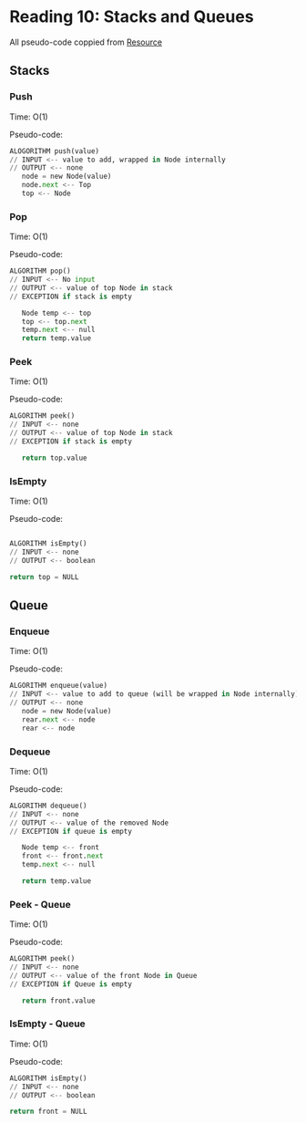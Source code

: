 # Reading 10: Stacks and Queues

All pseudo-code coppied from [Resource](https://codefellows.github.io/common_curriculum/data_structures_and_algorithms/Code_401/class-10/resources/stacks_and_queues.html)

## Stacks

### Push

Time: O(1)

Pseudo-code:

```python
ALOGORITHM push(value)
// INPUT <-- value to add, wrapped in Node internally
// OUTPUT <-- none
   node = new Node(value)
   node.next <-- Top
   top <-- Node
```

### Pop

Time: O(1)

Pseudo-code:

```python
ALGORITHM pop()
// INPUT <-- No input
// OUTPUT <-- value of top Node in stack
// EXCEPTION if stack is empty

   Node temp <-- top
   top <-- top.next
   temp.next <-- null
   return temp.value
```

### Peek

Time: O(1)

Pseudo-code:

```python
ALGORITHM peek()
// INPUT <-- none
// OUTPUT <-- value of top Node in stack
// EXCEPTION if stack is empty

   return top.value
```

### IsEmpty

Time: O(1)

Pseudo-code:

```python

ALGORITHM isEmpty()
// INPUT <-- none
// OUTPUT <-- boolean

return top = NULL
```

## Queue

### Enqueue

Time: O(1)

Pseudo-code:

```python
ALGORITHM enqueue(value)
// INPUT <-- value to add to queue (will be wrapped in Node internally)
// OUTPUT <-- none
   node = new Node(value)
   rear.next <-- node
   rear <-- node
```

### Dequeue

Time: O(1)

Pseudo-code:

```python
ALGORITHM dequeue()
// INPUT <-- none
// OUTPUT <-- value of the removed Node
// EXCEPTION if queue is empty

   Node temp <-- front
   front <-- front.next
   temp.next <-- null

   return temp.value
```

### Peek - Queue

Time: O(1)

Pseudo-code:

```python
ALGORITHM peek()
// INPUT <-- none
// OUTPUT <-- value of the front Node in Queue
// EXCEPTION if Queue is empty

   return front.value
```

### IsEmpty - Queue

Time: O(1)

Pseudo-code:

```python
ALGORITHM isEmpty()
// INPUT <-- none
// OUTPUT <-- boolean

return front = NULL
```
